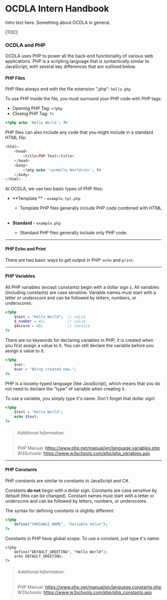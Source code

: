 # OCDLA Intern Handbook



Intro text here. Something about OCDLA in general.







[TOC]






























































### OCDLA and PHP

OCDLA uses PHP to power all the back-end functionality of various web applications. PHP is a scripting language that is syntactically similar to JavaScript, with several key differences that are outlined below.



#### PHP Files

PHP files always end with the file extension ".php": ```hello.php```




To use PHP inside the file, you must surround your PHP code with PHP tags: 

- Opening PHP Tag: ```<?php```
- Closing PHP Tag: ```?>```

```php
<?php echo 'Hello World'; ?>
```



PHP files can also include any code that you might include in a standard HTML file:

```php
<html>
	<head>
		<title>PHP Test</title>
	</head>
	<body>
		<?php echo '<p>Hello World</p>'; ?>
	</body>
</html>
```



At OCDLA, we use two basic types of PHP files:

- **Template ** -  ```example.tpl.php```
	
	- Template PHP files generally include PHP code combined with HTML .
	
	  
	
- **Standard**  -  ```example.php```
	
	- Standard PHP files generally include only PHP code.
	
	  

-----

#### PHP Echo and Print

There are two basic ways to get output in PHP: `echo` and `print`.







-----

#### PHP Variables

All PHP variables (except constants) begin with a dollar sign ```$```.  All variables (including constants) are case sensitive. Variable names must start with a letter or underscore and can be followed by letters, numbers, or underscores.

```php
<?php 
	$text = "Hello World"; 	// valid
	$_number = 42; 			// valid
	$4score = 80; 			// invalid
?>
```



There are no keywords for declaring variables in PHP; it is created when you first assign a value to it. You can still declare the variable before you assign a value to it.

```php
<?php
    $var;
	$var = "Being created now.";
?>
```



PHP is a loosely-typed language (like JavaScript), which means that you do not need to declare the "type" of variable when creating it.




To use a variable, you simply type it's name. Don't forget that dollar sign!

```php
<?php
	$text = "Hello World";
	echo $text;
?>
```




> ###### Additional Information: 
>
> PHP Manual: https://www.php.net/manual/en/language.variables.php
> W3Schools: https://www.w3schools.com/php/php_variables.asp



------


#### PHP Constants

PHP constants are similar to constants in JavaScript and C#. 



Constants **do not** begin with a dollar sign. Constants are case sensitive by default (this can be changed). Constant names must start with a letter or underscore and can be followed by letters, numbers, or underscores.



The syntax for defining constants is slightly different:

```php
<?php
	define("VARIABLE_NAME", "Variable Value");
?>
```



Constants in PHP have global scope. To use a constant, just type it's name:

```
<?php
	define("DEFAULT_GREETING", "Hello World");
	echo DEFAULT_GREETING;
?>
```





> ###### Additional Information: 
> PHP Manual: https://www.php.net/manual/en/language.constants.php
> W3Schools: https://www.w3schools.com/php/php_constants.asp